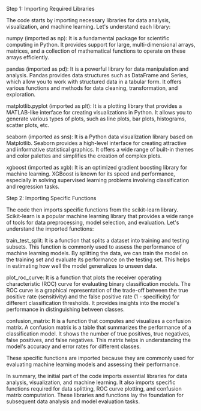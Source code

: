 Step 1: Importing Required Libraries

The code starts by importing necessary libraries for data analysis, visualization, and machine learning. Let's understand each library:

numpy (imported as np): It is a fundamental package for scientific computing in Python. It provides support for large, multi-dimensional arrays, matrices, and a collection of mathematical functions to operate on these arrays efficiently.

pandas (imported as pd): It is a powerful library for data manipulation and analysis. Pandas provides data structures such as DataFrame and Series, which allow you to work with structured data in a tabular form. It offers various functions and methods for data cleaning, transformation, and exploration.

matplotlib.pyplot (imported as plt): It is a plotting library that provides a MATLAB-like interface for creating visualizations in Python. It allows you to generate various types of plots, such as line plots, bar plots, histograms, scatter plots, etc.

seaborn (imported as sns): It is a Python data visualization library based on Matplotlib. Seaborn provides a high-level interface for creating attractive and informative statistical graphics. It offers a wide range of built-in themes and color palettes and simplifies the creation of complex plots.

xgboost (imported as xgb): It is an optimized gradient boosting library for machine learning. XGBoost is known for its speed and performance, especially in solving supervised learning problems involving classification and regression tasks.


Step 2: Importing Specific Functions

The code then imports specific functions from the scikit-learn library. Scikit-learn is a popular machine learning library that provides a wide range of tools for data preprocessing, model selection, and evaluation. Let's understand the imported functions:

train_test_split: It is a function that splits a dataset into training and testing subsets. This function is commonly used to assess the performance of machine learning models. By splitting the data, we can train the model on the training set and evaluate its performance on the testing set. This helps in estimating how well the model generalizes to unseen data.

plot_roc_curve: It is a function that plots the receiver operating characteristic (ROC) curve for evaluating binary classification models. The ROC curve is a graphical representation of the trade-off between the true positive rate (sensitivity) and the false positive rate (1 - specificity) for different classification thresholds. It provides insights into the model's performance in distinguishing between classes.

confusion_matrix: It is a function that computes and visualizes a confusion matrix. A confusion matrix is a table that summarizes the performance of a classification model. It shows the number of true positives, true negatives, false positives, and false negatives. This matrix helps in understanding the model's accuracy and error rates for different classes.

These specific functions are imported because they are commonly used for evaluating machine learning models and assessing their performance.

In summary, the initial part of the code imports essential libraries for data analysis, visualization, and machine learning. It also imports specific functions required for data splitting, ROC curve plotting, and confusion matrix computation. These libraries and functions lay the foundation for subsequent data analysis and model evaluation tasks.

